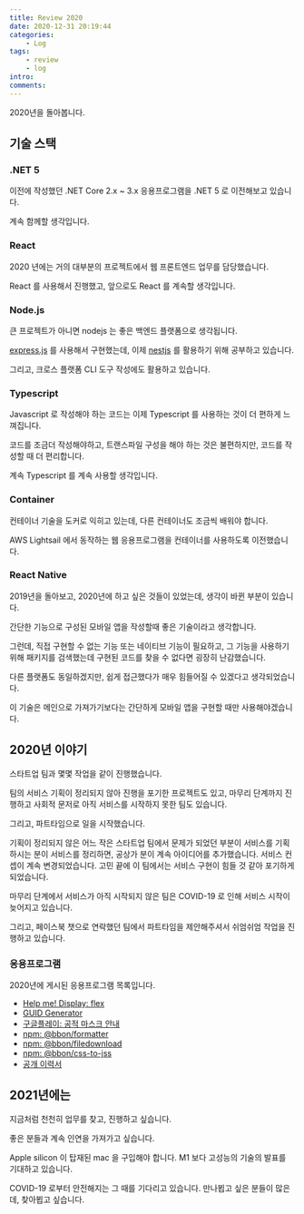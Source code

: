 ```yaml
---
title: Review 2020
date: 2020-12-31 20:19:44
categories:
    - Log
tags:
    - review
    - log
intro:
comments:
---
```


2020년을 돌아봅니다.

## 기술 스택

### .NET 5

이전에 작성했던 .NET Core 2.x ~ 3.x 응용프로그램을 .NET 5 로 이전해보고 있습니다.

계속 함께할 생각입니다.

### React

2020 년에는 거의 대부분의 프로젝트에서 웹 프론트엔드 업무를 담당했습니다.

React 를 사용해서 진행했고, 앞으로도 React 를 계속할 생각입니다.

### Node.js

큰 프로젝트가 아니면 nodejs 는 좋은 백엔드 플랫폼으로 생각됩니다.

[express.js](http://expressjs.com) 를 사용해서 구현했는데, 이제 [nestjs](http://nestjs.com/) 를 활용하기 위해 공부하고 있습니다.

그리고, 크로스 플랫폼 CLI 도구 작성에도 활용하고 있습니다.

### Typescript

Javascript 로 작성해야 하는 코드는 이제 Typescript 를 사용하는 것이 더 편하게 느껴집니다.

코드를 조금더 작성해야하고, 트랜스파일 구성을 해야 하는 것은 불편하지만, 코드를 작성할 때 더 편리합니다.

계속 Typescript 를 계속 사용할 생각입니다.

### Container

컨테이너 기술을 도커로 익히고 있는데, 다른 컨테이너도 조금씩 배워야 합니다.

AWS Lightsail 에서 동작하는 웹 응용프로그램을 컨테이너를 사용하도록 이전했습니다.

### React Native

2019년을 돌아보고, 2020년에 하고 싶은 것들이 있었는데, 생각이 바뀐 부분이 있습니다.

간단한 기능으로 구성된 모바일 앱을 작성할때 좋은 기술이라고 생각합니다.

그런데, 직접 구현할 수 없는 기능 또는 네이티브 기능이 필요하고, 그 기능을 사용하기 위해 패키지를 검색했는데 구현된 코드를 찾을 수 없다면 굉장히 난감했습니다.

다른 플랫폼도 동일하겠지만, 쉽게 접근했다가 매우 힘들어질 수 있겠다고 생각되었습니다.

이 기술은 메인으로 가져가기보다는 간단하게 모바일 앱을 구현할 때만 사용해야겠습니다.

## 2020년 이야기

스타트업 팀과 몇몇 작업을 같이 진행했습니다.

팀의 서비스 기획이 정리되지 않아 진행을 포기한 프로젝트도 있고, 마무리 단계까지 진행하고 사회적 문저로 아직 서비스를 시작하지 못한 팀도 있습니다.

그리고, 파트타임으로 일을 시작했습니다.

기획이 정리되지 않은 어느 작은 스타트업 팀에서 문제가 되었던 부분이 서비스를 기획하시는 분이 서비스를 정리하면, 공상가 분이 계속 아이디어를 추가했습니다.
서비스 컨셉이 계속 변경되었습니다.
고민 끝에 이 팀에서는 서비스 구현이 힘들 것 같아 포기하게 되었습니다.

마무리 단계에서 서비스가 아직 시작되지 않은 팀은 COVID-19 로 인해 서비스 시작이 늦어지고 있습니다.

그리고, 페이스북 챗으로 연락했던 팀에서 파트타임을 제안해주셔서 쉬엄쉬엄 작업을 진행하고 있습니다.

### 응용프로그램

2020년에 게시된 응용프로그램 목록입니다.

-   [Help me! Display: flex](https://flexbox.bbon.me/)
-   [GUID Generator](https://guid.bbon.me/)
-   [구글플레이: 공적 마스크 안내](https://play.google.com/store/apps/details?id=kr.bbon.whendoibuyamask)
-   [npm: @bbon/formatter](https://www.npmjs.com/package/@bbon/formatter)
-   [npm: @bbon/filedownload](https://www.npmjs.com/package/@bbon/filedownload)
-   [npm: @bbon/css-to-jss](https://www.npmjs.com/package/@bbon/css-to-jss)
-   [공개 이력서](https://resume.bbon.me/)

## 2021년에는

지금처럼 천천히 업무를 찾고, 진행하고 싶습니다.

좋은 분들과 계속 인연을 가져가고 싶습니다.

Apple silicon 이 탑재된 mac 을 구입해야 합니다.
M1 보다 고성능의 기술의 발표를 기대하고 있습니다.

COVID-19 로부터 안전해지는 그 때를 기다리고 있습니다.
만나뵙고 싶은 분들이 많은데, 찾아뵙고 싶습니다.
